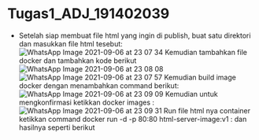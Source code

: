 # Tugas1_ADJ_191402039
- Setelah siap membuat file html yang ingin di publish, buat satu direktori dan masukkan file html tesebut: 
![WhatsApp Image 2021-09-06 at 23 07 34](https://user-images.githubusercontent.com/62231015/132715441-0180520b-2963-49de-bfa4-f142c82b0147.jpeg)
Kemudian tambahkan file docker dan tambahkan kode berikut
![WhatsApp Image 2021-09-06 at 23 08 08](https://user-images.githubusercontent.com/62231015/132716033-0b335fb1-89c2-43be-95c8-54eb1053d559.jpeg)
![WhatsApp Image 2021-09-06 at 23 07 57](https://user-images.githubusercontent.com/62231015/132716288-48609a28-eb40-46b2-ab8c-98b44fa23ca1.jpeg)
Kemudian build image docker dengan menambahkan command berikut:
![WhatsApp Image 2021-09-06 at 23 09 09](https://user-images.githubusercontent.com/62231015/132716455-e8f2a36a-66e8-4751-81e9-9644342b75e8.jpeg)
Kemudian untuk mengkonfirmasi ketikkan docker images :
![WhatsApp Image 2021-09-06 at 23 09 31](https://user-images.githubusercontent.com/62231015/132716467-4bf9ad94-b186-4374-bac0-dd969f473112.jpeg)
Run file html nya container ketikkan command docker run -d -p 80:80 html-server-image:v1 : dan hasilnya seperti berikut

